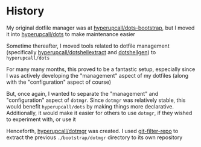 # History

My original dotfile manager was at [hyperupcall/dots-bootstrap](https://github.com/hyperupcall/dots-bootstrap), but I moved it into [hyperupcall/dots](https://github.com/dots) to make maintenance easier

Sometime thereafter, I moved tools related to dotfile management (specifically [hyperupcall/dotshellextract](https://github.com/hyperupcall/dotshellextract) and [dotshellgen](https://github.com/hyperupcall/dotshellgen)) to `hyperupcall/dots`

For many many months, this proved to be a fantastic setup, especially since I was actively developing the "management" aspect of my dotfiles (along with the "configuration" aspect of course)

But, once again, I wanted to separate the "management" and "configuration" aspect of `dotmgr`. Since `dotmgr` was relatively stable, this would benefit `hyperupcall/dots` by making things more declarative. Additionally, it would make it easier for others to use `dotmgr`, if they wished to experiment with, or use it

Henceforth, [hyperupcall/dotmgr](https://github.com/hyperupcall/dotmgr) was created. I used [git-filter-repo](https://github.com/newren/git-filter-repo) to extract the previous `./bootstrap/dotmgr` directory to its own repository
